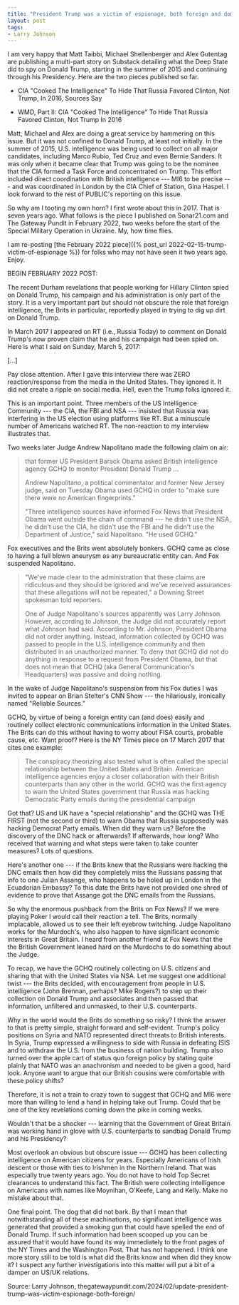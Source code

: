 ```yaml
---
title: "President Trump was a victim of espionage, both foreign and domestic"
layout: post
tags:
- Larry Johnson
---
```


I am very happy that Matt Taibbi, Michael Shellenberger and Alex Gutentag are publishing a multi-part story on Substack detailing what the Deep State did to spy on Donald Trump, starting in the summer of 2015 and continuing through his Presidency. Here are the two pieces published so far.

- CIA "Cooked The Intelligence" To Hide That Russia Favored Clinton, Not Trump, In 2016, Sources Say

- WMD, Part II: CIA "Cooked The Intelligence" To Hide That Russia Favored Clinton, Not Trump In 2016

Matt, Michael and Alex are doing a great service by hammering on this issue. But it was not confined to Donald Trump, at least not initially. In the summer of 2015, U.S. intelligence was being used to collect on all major candidates, including Marco Rubio, Ted Cruz and even Bernie Sanders. It was only when it became clear that Trump was going to be the nominee that the CIA formed a Task Force and concentrated on Trump. This effort included direct coordination with British intelligence --- MI6 to be precise --- and was coordinated in London by the CIA Chief of Station, Gina Haspel. I look forward to the rest of PUBLIC's reporting on this issue.

So why am I tooting my own horn? I first wrote about this in 2017. That is seven years ago. What follows is the piece I published on Sonar21.com and The Gateway Pundit in February 2022, two weeks before the start of the Special Military Operation in Ukraine. My, how time flies.

I am re-posting [the February 2022 piece]({% post_url 2022-02-15-trump-victim-of-espionage %}) for folks who may not have seen it two years ago. Enjoy.

BEGIN FEBRUARY 2022 POST:

The recent Durham revelations that people working for Hillary Clinton spied on Donald Trump, his campaign and his administration is only part of the story. It is a very important part but should not obscure the role that foreign intelligence, the Brits in particular, reportedly played in trying to dig up dirt on Donald Trump.

In March 2017 I appeared on RT (i.e., Russia Today) to comment on Donald Trump's now proven claim that he and his campaign had been spied on. Here is what I said on Sunday, March 5, 2017:

\[...\]

Pay close attention. After I gave this interview there was ZERO reaction/response from the media in the United States. They ignored it. It did not create a ripple on social media. Hell, even the Trump folks ignored it.

This is an important point. Three members of the US Intelligence Community --- the CIA, the FBI and NSA --- insisted that Russia was interfering in the US election using platforms like RT. But a minuscule number of Americans watched RT. The non-reaction to my interview illustrates that.

Two weeks later Judge Andrew Napolitano made the following claim on air:

> that former US President Barack Obama asked British intelligence agency GCHQ to monitor President Donald Trump ...
>
> Andrew Napolitano, a political commentator and former New Jersey judge, said on Tuesday Obama used GCHQ in order to "make sure there were no American fingerprints."
>
> "Three intelligence sources have informed Fox News that President Obama went outside the chain of command --- he didn't use the NSA, he didn't use the CIA, he didn't use the FBI and he didn't use the Department of Justice," said Napolitano. "He used GCHQ."

Fox executives and the Brits went absolutely bonkers. GCHQ came as close to having a full blown aneurysm as any bureaucratic entity can. And Fox suspended Napolitano.

> "We've made clear to the administration that these claims are ridiculous and they should be ignored and we've received assurances that these allegations will not be repeated," a Downing Street spokesman told reporters.
>
> One of Judge Napolitano's sources apparently was Larry Johnson. However, according to Johnson, the Judge did not accurately report what Johnson had said. According to Mr. Johnson, President Obama did not order anything. Instead, information collected by GCHQ was passed to people in the U.S. intelligence community and then distributed in an unauthorized manner. To deny that GCHQ did not do anything in response to a request from President Obama, but that does not mean that GCHQ (aka General Communication's Headquarters) was passive and doing nothing.

In the wake of Judge Napolitano's suspension from his Fox duties I was invited to appear on Brian Stelter's CNN Show --- the hilariously, ironically named "Reliable Sources."

GCHQ, by virtue of being a foreign entity can (and does) easily and routinely collect electronic communications information in the United States. The Brits can do this without having to worry about FISA courts, probable cause, etc. Want proof? Here is the NY Times piece on 17 March 2017 that cites one example:

> The conspiracy theorizing also tested what is often called the special relationship between the United States and Britain. American intelligence agencies enjoy a closer collaboration with their British counterparts than any other in the world. GCHQ was the first agency to warn the United States government that Russia was hacking Democratic Party emails during the presidential campaign

Got that? US and UK have a "special relationship" and the GCHQ was THE FIRST (not the second or third) to warn Obama that Russia supposedly was hacking Democrat Party emails. When did they warn us? Before the discovery of the DNC hack or afterwards? If afterwards, how long? Who received that warning and what steps were taken to take counter measures? Lots of questions.

Here's another one --- if the Brits knew that the Russians were hacking the DNC emails then how did they completely miss the Russians passing that info to one Julian Assange, who happens to be holed up in London in the Ecuadorian Embassy? To this date the Brits have not provided one shred of evidence to prove that Assange got the DNC emails from the Russians.

So why the enormous pushback from the Brits on Fox News? If we were playing Poker I would call their reaction a tell. The Brits, normally implacable, allowed us to see their left eyebrow twitching. Judge Napolitano works for the Murdoch's, who also happen to have significant economic interests in Great Britain. I heard from another friend at Fox News that the the British Government leaned hard on the Murdochs to do something about the Judge.

To recap, we have the GCHQ routinely collecting on U.S. citizens and sharing that with the United States via NSA. Let me suggest one additional twist --- the Brits decided, with encouragement from people in U.S. intelligence (John Brennan, perhaps? Mike Rogers?) to step up their collection on Donald Trump and associates and then passed that information, unfiltered and unmasked, to their U.S. counterparts.

Why in the world would the Brits do something so risky? I think the answer to that is pretty simple, straight forward and self-evident. Trump's policy positions on Syria and NATO represented direct threats to British interests. In Syria, Trump expressed a willingness to side with Russia in defeating ISIS and to withdraw the U.S. from the business of nation building. Trump also turned over the apple cart of status quo foreign policy by stating quite plainly that NATO was an anachronism and needed to be given a good, hard look. Anyone want to argue that our British cousins were comfortable with these policy shifts?

Therefore, it is not a train to crazy town to suggest that GCHQ and MI6 were more than willing to lend a hand in helping take out Trump. Could that be one of the key revelations coming down the pike in coming weeks.

Wouldn't that be a shocker --- learning that the Government of Great Britain was working hand in glove with U.S. counterparts to sandbag Donald Trump and his Presidency?

Most overlook an obvious but obscure issue --- GCHQ has been collecting intelligence on American citizens for years. Especially Americans of Irish descent or those with ties to Irishmen in the Northern Ireland. That was especially true twenty years ago. You do not have to hold Top Secret clearances to understand this fact. The British were collecting intelligence on Americans with names like Moynihan, O'Keefe, Lang and Kelly. Make no mistake about that.

One final point. The dog that did not bark. By that I mean that notwithstanding all of these machinations, no significant intelligence was generated that provided a smoking gun that could have spelled the end of Donald Trump. If such information had been scooped up you can be assured that it would have found its way immediately to the front pages of the NY Times and the Washington Post. That has not happened. I think one more story still to be told is what did the Brits know and when did they know it? I suspect any further investigations into this matter will put a bit of a damper on US/UK relations.

Source: Larry Johnson, thegatewaypundit.com/2024/02/update-president-trump-was-victim-espionage-both-foreign/
